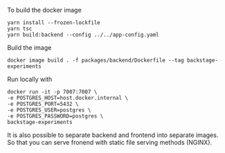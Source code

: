 To build the docker image

```
yarn install --frozen-lockfile
yarn tsc
yarn build:backend --config ../../app-config.yaml
```

Build the image

```
docker image build . -f packages/backend/Dockerfile --tag backstage-experiments
```

Run locally with
```
docker run -it -p 7007:7007 \
-e POSTGRES_HOST=host.docker.internal \
-e POSTGRES_PORT=5432 \
-e POSTGRES_USER=postgres \
-e POSTGRES_PASSWORD=postgres \
backstage-experiments
```

It is also possible to separate backend and frontend into separate images.
So that you can serve fronend with static file serving methods (NGINX).

